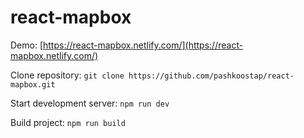 # react-mapbox

Demo: [https://react-mapbox.netlify.com/](https://react-mapbox.netlify.com/)

Clone repository: `git clone https://github.com/pashkoostap/react-mapbox.git`

Start development server: `npm run dev`

Build project: `npm run build`
